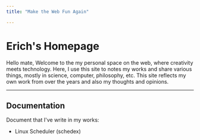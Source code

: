 ```yaml
---
title: "Make the Web Fun Again"

---
```


# Erich's Homepage
Hello mate, Welcome to the my personal space on the web, where creativity meets technology. Here, I use this site to notes my works and share various things, mostly in science, computer, philosophy, etc. This site reflects my own work from over the years and also my thoughts and opinions.

---

## Documentation
Document that I've write in my works:
  * Linux Scheduler (schedex)
